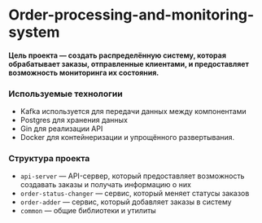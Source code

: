 # Order-processing-and-monitoring-system
#### Цель проекта — создать распределённую систему, которая обрабатывает заказы, отправленные клиентами, и предоставляет возможность мониторинга их состояния. 
### Используемые технологии
- Kafka используется для передачи данных между компонентами 
- Postgres для хранения данных 
- Gin для реализации API 
- Docker для контейнеризации и упрощённого развертывания.

### Структура проекта
- `api-server` — API-сервер, который предоставляет возможность создавать заказы и получать информацию о них
- `order-status-changer` — сервис, который меняет статусы заказов
- `order-adder` — сервис, который добавляет заказы в систему
- `common` — общие библиотеки и утилиты
